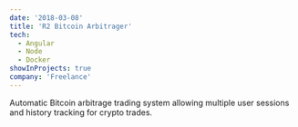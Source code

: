 ```yaml
---
date: '2018-03-08'
title: 'R2 Bitcoin Arbitrager'
tech:
  - Angular
  - Node
  - Docker
showInProjects: true
company: 'Freelance'
---
```


Automatic Bitcoin arbitrage trading system allowing multiple user sessions and
history tracking for crypto trades.
